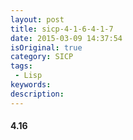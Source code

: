 ```yaml
---
layout: post
title: sicp-4-1-6-4-1-7
date: 2015-03-09 14:37:54
isOriginal: true
category: SICP
tags:
 - Lisp
keywords: 
description: 
---
```


#### 4.16

